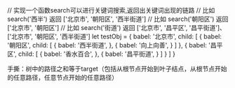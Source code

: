 // 实现一个函数search可以进行关键词搜索,返回出关键词出现的链路
// 比如 search('西半') 返回 ['北京市', '朝阳区', '西半街道']
// 比如 search('朝阳区') 返回 ['北京市', '朝阳区']
// 比如 search('街道') 返回 ['北京市', '昌平区', '昌平街道']、 ['北京市', '朝阳区', '西半街道']
let testObj = {
    babel: '北京市',
    child: [
        {
            babel: '朝阳区',
            child: [
                {
                    babel: '西半街道',
                },
                {
                    babel: '向上向善',
                }
            ]
        },
        {
            babel: '昌平区',
            child: [
                {
                    babel: '香水百合',
                },
                {
                    babel: '昌平街道',
                }
            ]
        }
    ]
}


手撕：树中的路径之和等于target（包括从根节点开始到叶子结点，从根节点开始的任意路径，任意节点开始的任意路径）